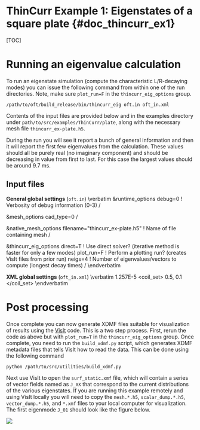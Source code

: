 ThinCurr Example 1: Eigenstates of a square plate {#doc_thincurr_ex1}
==============

[TOC]

# Running an eigenvalue calculation

To run an eigenstate simulation (compute the characteristic L/R-decaying modes) you can issue the following command from within one of the run directories. Note, make sure `plot_run=F` in the `thincurr_eig_options` group.

    /path/to/oft/build_release/bin/thincurr_eig oft.in oft_in.xml

Contents of the input files are provided below and in the examples directory under `path/to/src/examples/ThinCurr/plate`, along with the necessary mesh file `thincurr_ex-plate.h5`.

During the run you will see it report a bunch of general information and then it will report the first few eigenvalues from the calculation. These values should all be purely real (no imaginary component) and should be decreasing in value from first to last. For this case the largest values should be around 9.7 ms.

## Input files

**General global settings** (`oft.in`)
\verbatim
&runtime_options
 debug=0	! Verbosity of debug information (0-3)
/

&mesh_options
 cad_type=0
/

&native_mesh_options
 filename="thincurr_ex-plate.h5"	! Name of file containing mesh
/

&thincurr_eig_options
 direct=T	! Use direct solver? (iterative method is faster for only a few modes)
 plot_run=F	! Perform a plotting run? (creates VisIt files from prior run)
 neigs=4	! Number of eigenvalues/vectors to compute (longest decay times)
/
\endverbatim

**XML global settings** (`oft_in.xml`)
\verbatim
<oft>
  <thincurr>
    <eta>1.257E-5</eta>
    <coil_set>
      <coil>0.5, 0.1</coil>
    </coil_set>
  </thincurr>
</oft>
\endverbatim

# Post processing

Once complete you can now generate XDMF files suitable for visualization of results using the [VisIt](https://visit-dav.github.io/visit-website/index.html) code. This is a two step process. First, rerun the code as above but with `plot_run=T` in the `thincurr_eig_options` group. Once complete, you need to run the `build_xdmf.py` script, which generates XDMF metadata files that tells VisIt how to read the data. This can be done using the following command

    python /path/to/src/utilities/build_xdmf.py

Next use VisIt to open the `surf_static.xmf` file, which will contain a series of vector fields named as `J_XX` that correspond to the current distributions of the various eigenstates. If you are running this example remotely and using VisIt locally you will need to copy the `mesh.*.h5`, `scalar_dump.*.h5`, `vector_dump.*.h5`, and `*.xmf` files to your local computer for visualization. The first eigenmode `J_01` should look like the figure below.

![](images/thincurr_ex1-result.png)

